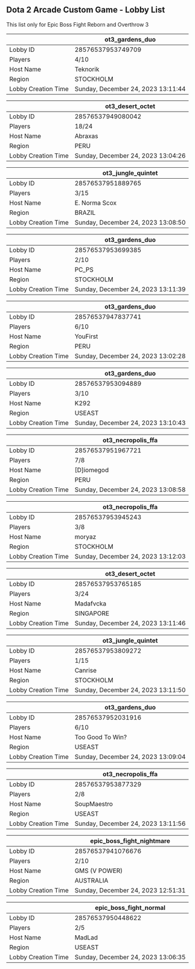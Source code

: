 ## Dota 2 Arcade Custom Game - Lobby List

This list only for Epic Boss Fight Reborn and Overthrow 3

|  | ot3_gardens_duo |
| ------ | ------ |
| Lobby ID | 28576537953749709 |
| Players | 4/10 |
| Host Name | Teknorik |
| Region | STOCKHOLM |
| Lobby Creation Time | Sunday, December 24, 2023 13:11:44 |


|  | ot3_desert_octet |
| ------ | ------ |
| Lobby ID | 28576537949080042 |
| Players | 18/24 |
| Host Name | Abraxas |
| Region | PERU |
| Lobby Creation Time | Sunday, December 24, 2023 13:04:26 |


|  | ot3_jungle_quintet |
| ------ | ------ |
| Lobby ID | 28576537951889765 |
| Players | 3/15 |
| Host Name | E. Norma Scox |
| Region | BRAZIL |
| Lobby Creation Time | Sunday, December 24, 2023 13:08:50 |


|  | ot3_gardens_duo |
| ------ | ------ |
| Lobby ID | 28576537953699385 |
| Players | 2/10 |
| Host Name | PC_PS |
| Region | STOCKHOLM |
| Lobby Creation Time | Sunday, December 24, 2023 13:11:39 |


|  | ot3_gardens_duo |
| ------ | ------ |
| Lobby ID | 28576537947837741 |
| Players | 6/10 |
| Host Name | YouFirst |
| Region | PERU |
| Lobby Creation Time | Sunday, December 24, 2023 13:02:28 |


|  | ot3_gardens_duo |
| ------ | ------ |
| Lobby ID | 28576537953094889 |
| Players | 3/10 |
| Host Name | K292 |
| Region | USEAST |
| Lobby Creation Time | Sunday, December 24, 2023 13:10:43 |


|  | ot3_necropolis_ffa |
| ------ | ------ |
| Lobby ID | 28576537951967721 |
| Players | 7/8 |
| Host Name | [D]iomegod |
| Region | PERU |
| Lobby Creation Time | Sunday, December 24, 2023 13:08:58 |


|  | ot3_necropolis_ffa |
| ------ | ------ |
| Lobby ID | 28576537953945243 |
| Players | 3/8 |
| Host Name | moryaz |
| Region | STOCKHOLM |
| Lobby Creation Time | Sunday, December 24, 2023 13:12:03 |


|  | ot3_desert_octet |
| ------ | ------ |
| Lobby ID | 28576537953765185 |
| Players | 3/24 |
| Host Name | Madafvcka |
| Region | SINGAPORE |
| Lobby Creation Time | Sunday, December 24, 2023 13:11:46 |


|  | ot3_jungle_quintet |
| ------ | ------ |
| Lobby ID | 28576537953809272 |
| Players | 1/15 |
| Host Name | Canrise |
| Region | STOCKHOLM |
| Lobby Creation Time | Sunday, December 24, 2023 13:11:50 |


|  | ot3_gardens_duo |
| ------ | ------ |
| Lobby ID | 28576537952031916 |
| Players | 6/10 |
| Host Name | Too Good To Win? |
| Region | USEAST |
| Lobby Creation Time | Sunday, December 24, 2023 13:09:04 |


|  | ot3_necropolis_ffa |
| ------ | ------ |
| Lobby ID | 28576537953877329 |
| Players | 2/8 |
| Host Name | SoupMaestro |
| Region | USEAST |
| Lobby Creation Time | Sunday, December 24, 2023 13:11:56 |


|  | epic_boss_fight_nightmare |
| ------ | ------ |
| Lobby ID | 28576537941076676 |
| Players | 2/10 |
| Host Name | GMS (V POWER) |
| Region | AUSTRALIA |
| Lobby Creation Time | Sunday, December 24, 2023 12:51:31 |


|  | epic_boss_fight_normal |
| ------ | ------ |
| Lobby ID | 28576537950448622 |
| Players | 2/5 |
| Host Name | MadLad |
| Region | USEAST |
| Lobby Creation Time | Sunday, December 24, 2023 13:06:35 |


